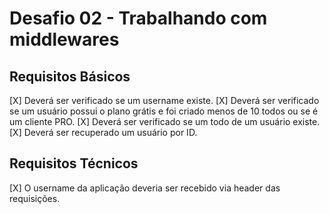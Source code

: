 # Desafio 02 - Trabalhando com middlewares

## Requisitos Básicos

[X] Deverá ser verificado se um username existe.
[X] Deverá ser verificado se um usuário possui o plano grátis e foi criado menos de 10 todos ou se é um cliente PRO.
[X] Deverá ser verificado se um todo de um usuário existe.
[X] Deverá ser recuperado um usuário por ID.

## Requisitos Técnicos

[X] O username da aplicação deveria ser recebido via header das requisições.